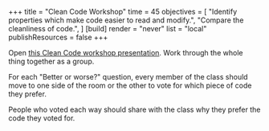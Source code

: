 +++
title = "Clean Code Workshop"
time = 45
objectives = [
  "Identify properties which make code easier to read and modify.",
  "Compare the cleanliness of code.",
]
[build]
  render = "never"
  list = "local"
  publishResources = false
+++

Open [this Clean Code workshop presentation](https://docs.google.com/presentation/d/1G6XjmL7U9013v0Pw9R5nHrzRdWdnNzdbDUBMy_gdJpk/edit). Work through the whole thing together as a group.

For each "Better or worse?" question, every member of the class should move to one side of the room or the other to vote for which piece of code they prefer.

People who voted each way should share with the class why they prefer the code they voted for.
